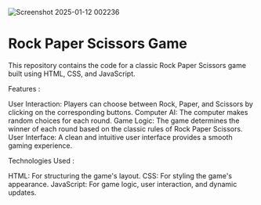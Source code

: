 ![Screenshot 2025-01-12 002236](https://github.com/user-attachments/assets/09678e4e-ec5e-47f2-8168-f1f92141c626)

Rock Paper Scissors Game
===================================================================================================================================

This repository contains the code for a classic Rock Paper Scissors game built using HTML, CSS, and JavaScript.

Features :

User Interaction: Players can choose between Rock, Paper, and Scissors by clicking on the corresponding buttons.
Computer AI: The computer makes random choices for each round.
Game Logic: The game determines the winner of each round based on the classic rules of Rock Paper Scissors.
User Interface: A clean and intuitive user interface provides a smooth gaming experience.

Technologies Used :

HTML: For structuring the game's layout.
CSS: For styling the game's appearance.
JavaScript: For game logic, user interaction, and dynamic updates.

